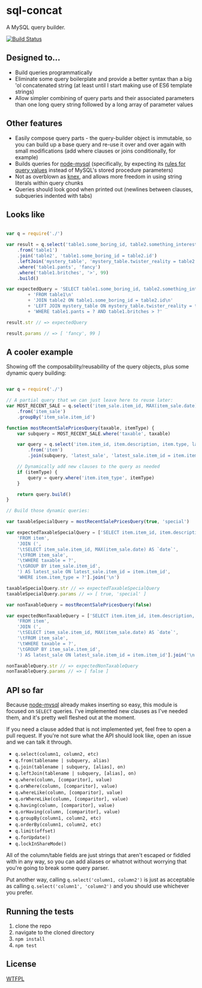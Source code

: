 # sql-concat

A MySQL query builder.

[![Build Status](https://travis-ci.org/TehShrike/sql-concat.svg)](https://travis-ci.org/TehShrike/sql-concat)

## Designed to...

- Build queries programmatically
- Eliminate some query boilerplate and provide a better syntax than a big 'ol concatenated string (at least until I start making use of ES6 template strings)
- Allow simpler combining of query parts and their associated parameters than one long query string followed by a long array of parameter values

## Other features

- Easily compose query parts - the query-builder object is immutable, so you can build up a base query and re-use it over and over again with small modifications (add where clauses or joins conditionally, for example)
- Builds queries for [node-mysql](https://github.com/felixge/node-mysql) (specifically, by expecting its [rules for query values](https://github.com/felixge/node-mysql#escaping-query-values) instead of MySQL's stored procedure parameters)
- Not as overblown as [knex](http://knexjs.org/), and allows more freedom in using string literals within query chunks
- Queries should look good when printed out (newlines between clauses, subqueries indented with tabs)

## Looks like

```js

var q = require('./')

var result = q.select('table1.some_boring_id, table2.something_interesting, mystery_table.surprise')
	.from('table1')
	.join('table2', 'table1.some_boring_id = table2.id')
	.leftJoin('mystery_table', 'mystery_table.twister_reality = table2.probably_null_column')
	.where('table1.pants', 'fancy')
	.where('table1.britches', '>', 99)
	.build()

var expectedQuery = 'SELECT table1.some_boring_id, table2.something_interesting, mystery_table.surprise\n'
		+ 'FROM table1\n'
		+ 'JOIN table2 ON table1.some_boring_id = table2.id\n'
		+ 'LEFT JOIN mystery_table ON mystery_table.twister_reality = table2.probably_null_column\n'
		+ 'WHERE table1.pants = ? AND table1.britches > ?'

result.str // => expectedQuery

result.params // => [ 'fancy', 99 ]

```

## A cooler example

Showing off the composability/reusability of the query objects, plus some dynamic query building:

```js

var q = require('./')

// A partial query that we can just leave here to reuse later:
var MOST_RECENT_SALE = q.select('item_sale.item_id, MAX(item_sale.date) AS `date`')
	.from('item_sale')
	.groupBy('item_sale.item_id')

function mostRecentSalePricesQuery(taxable, itemType) {
	var subquery = MOST_RECENT_SALE.where('taxable', taxable)

	var query = q.select('item.item_id, item.description, item.type, latest_sale.date AS latest_sale_date, latest_sale.price')
		.from('item')
		.join(subquery, 'latest_sale', 'latest_sale.item_id = item.item_id')

	// Dynamically add new clauses to the query as needed
	if (itemType) {
		query = query.where('item.item_type', itemType)
	}

	return query.build()
}

// Build those dynamic queries:

var taxableSpecialQuery = mostRecentSalePricesQuery(true, 'special')

var expectedTaxableSpecialQuery = ['SELECT item.item_id, item.description, item.type, latest_sale.date AS latest_sale_date, latest_sale.price',
	'FROM item',
	'JOIN (',
	'\tSELECT item_sale.item_id, MAX(item_sale.date) AS `date`',
	'\tFROM item_sale',
	'\tWHERE taxable = ?',
	'\tGROUP BY item_sale.item_id',
	') AS latest_sale ON latest_sale.item_id = item.item_id',
	'WHERE item.item_type = ?'].join('\n')

taxableSpecialQuery.str // => expectedTaxableSpecialQuery
taxableSpecialQuery.params // => [ true, 'special' ]

var nonTaxableQuery = mostRecentSalePricesQuery(false)

var expectedNonTaxableQuery = ['SELECT item.item_id, item.description, item.type, latest_sale.date AS latest_sale_date, latest_sale.price',
	'FROM item',
	'JOIN (',
	'\tSELECT item_sale.item_id, MAX(item_sale.date) AS `date`',
	'\tFROM item_sale',
	'\tWHERE taxable = ?',
	'\tGROUP BY item_sale.item_id',
	') AS latest_sale ON latest_sale.item_id = item.item_id'].join('\n')

nonTaxableQuery.str // => expectedNonTaxableQuery
nonTaxableQuery.params // => [ false ]

```

## API so far

Because [node-mysql](https://github.com/felixge/node-mysql) already makes inserting so easy, this module is focused on `SELECT` queries.  I've implemented new clauses as I've needed them, and it's pretty well fleshed out at the moment.

If you need a clause added that is not implemented yet, feel free to open a pull request.  If you're not sure what the API should look like, open an issue and we can talk it through.

- `q.select(column1, column2, etc)`
- `q.from(tablename | subquery, alias)`
- `q.join(tablename | subquery, [alias], on)`
- `q.leftJoin(tablename | subquery, [alias], on)`
- `q.where(column, [comparitor], value)`
- `q.orWhere(column, [comparitor], value)`
- `q.whereLike(column, [comparitor], value)`
- `q.orWhereLike(column, [comparitor], value)`
- `q.having(column, [comparitor], value)`
- `q.orHaving(column, [comparitor], value)`
- `q.groupBy(column1, column2, etc)`
- `q.orderBy(column1, column2, etc)`
- `q.limit(offset)`
- `q.forUpdate()`
- `q.lockInShareMode()`

All of the column/table fields are just strings that aren't escaped or fiddled with in any way, so you can add aliases or whatnot without worrying that you're going to break some query parser.

Put another way, calling `q.select('column1, column2')` is just as acceptable as calling `q.select('column1', 'column2')` and you should use whichever you prefer.

## Running the tests

1. clone the repo
2. navigate to the cloned directory
3. `npm install`
4. `npm test`

## License

[WTFPL](http://wtfpl2.com)
